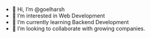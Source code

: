 - 👋 Hi, I’m @goelharsh
- 👀 I’m interested in Web Development
- 🌱 I’m currently learning Backend Development
- 💞️ I’m looking to collaborate with growing companies.


<!---
goelharsh/goelharsh is a ✨ special ✨ repository because its `README.md` (this file) appears on your GitHub profile.
You can click the Preview link to take a look at your changes.
--->
